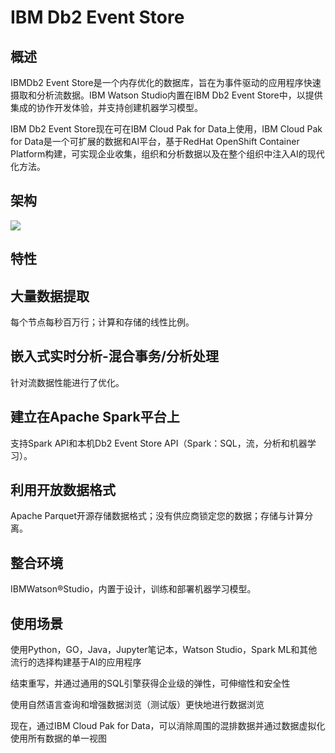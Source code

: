 # **IBM Db2 Event Store**
## **概述**
IBMDb2 Event Store是一个内存优化的数据库，旨在为事件驱动的应用程序快速摄取和分析流数据。IBM Watson Studio内置在IBM Db2 Event Store中，以提供集成的协作开发体验，并支持创建机器学习模型。

IBM Db2 Event Store现在可在IBM Cloud Pak for Data上使用，IBM Cloud Pak for Data是一个可扩展的数据和AI平台，基于RedHat OpenShift Container Platform构建，可实现企业收集，组织和分析数据以及在整个组织中注入AI的现代化方法。
## **架构**
![](/docs/images/shijiequdong/Aspose.Words.8edc4bf8-351e-48a4-8a5f-ebea1f002530.001.png)
## **特性**
## **大量数据提取**
每个节点每秒百万行；计算和存储的线性比例。
## **嵌入式实时分析-混合事务/分析处理**
针对流数据性能进行了优化。
## **建立在Apache Spark平台上**
支持Spark API和本机Db2 Event Store API（Spark：SQL，流，分析和机器学习）。
## **利用开放数据格式**
Apache Parquet开源存储数据格式；没有供应商锁定您的数据；存储与计算分离。
## **整合环境**
IBMWatson®Studio，内置于设计，训练和部署机器学习模型。
## **使用场景**
使用Python，GO，Java，Jupyter笔记本，Watson Studio，Spark ML和其他流行的选择构建基于AI的应用程序

结束重写，并通过通用的SQL引擎获得企业级的弹性，可伸缩性和安全性

使用自然语言查询和增强数据浏览（测试版）更快地进行数据浏览

现在，通过IBM Cloud Pak for Data，可以消除周围的混排数据并通过数据虚拟化使用所有数据的单一视图